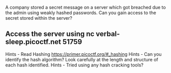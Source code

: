 A company stored a secret message on a server which got breached due to the admin using weakly hashed passwords. 
Can you gain access to the secret stored within the server?

## Access the server using nc verbal-sleep.picoctf.net 51759

Hints - Read Hashing https://primer.picoctf.org/#_hashing
Hints - Can you identify the hash algorithm? Look carefully at the length and structure of each hash identified.
Hints - Tried using any hash cracking tools?
